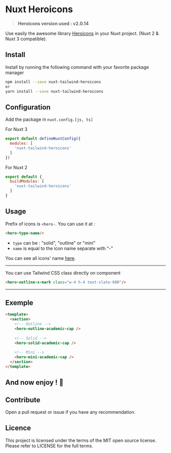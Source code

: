 # Nuxt Heroicons

> **Heroicons version used : v2.0.14**  

Use easily the awesome library [Heroicons](https://heroicons.com/) in your Nuxt project. (Nuxt 2 & Nuxt 3 compatible).

## Install

Install by running the following command with your favorite package manager
```bash
npm install --save nuxt-tailwind-heroicons 
or
yarn install --save nuxt-tailwind-heroicons
```

## Configuration

Add the package in `nuxt.config.[js, ts]`

For Nuxt 3
```javascript
export default defineNuxtConfig({
  modules: [
    'nuxt-tailwind-heroicons'
  ]
})
```
For Nuxt 2
```javascript
export default {
  buildModules: [
    'nuxt-tailwind-heroicons'
  ]
}
```

## Usage

Prefix of icons is ````<hero-````. You can use it at :

```html
<hero-type-name/>
```

- ```type``` can be : "solid", "outline" or "mini"
- ```name``` is equal to the icon name separate with "-"

You can see all icons' name [here](https://heroicons.com/).

___

You can use Tailwind CSS class directly on component

```html
<hero-outline-x-mark class="w-4 h-4 text-slate-600"/>
```

___

## Exemple

```html
<template>
  <section>
    <!-- Outline -->
    <hero-outline-academic-cap />
    
    <!-- Solid -->
    <hero-solid-academic-cap />
    
    <!-- Mini -->
    <hero-mini-academic-cap />
  </section>
</template>
```

## And now enjoy ! 🚀

## Contribute
Open a pull request or issue if you have any recommendation.

## Licence
This project is licensed under the terms of the MIT open source license. Please refer to LICENSE for the full terms.
